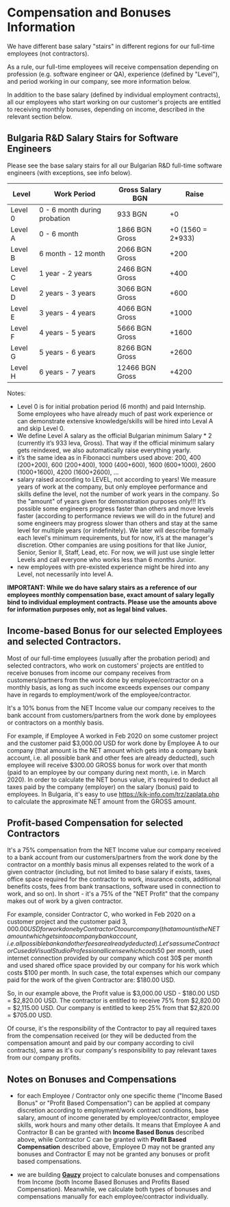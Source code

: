 # Compensation and Bonuses Information

We have different base salary "stairs" in different regions for our full-time employees (not contractors).

As a rule, our full-time employees will receive compensation depending on profession (e.g. software engineer or QA), experience (defined by "Level"), and period working in our company, see more information below.

In addition to the base salary (defined by individual employment contracts), all our employees who start working on our customer's projects are entitled to receiving monthly bonuses, depending on income, described in the relevant section below.

## Bulgaria R&D Salary Stairs for Software Engineers

Please see the base salary stairs for all our Bulgarian R&D full-time software engineers (with exceptions, see info below).

| Level  | Work Period | Gross Salary BGN | Raise | 
|---|---|---|---|
| Level 0 | 0 - 6 month during probation | 933 BGN | +0 | 
| Level A | 0 - 6 month | 1866 BGN Gross | +0 (1560 = 2*933) | 
| Level B | 6 month - 12 month | 2066 BGN Gross | +200 | 
| Level C | 1 year - 2 years | 2466 BGN Gross | +400 | 
| Level D | 2 years - 3 years | 3066 BGN Gross | +600 | 
| Level E | 3 years - 4 years | 4066 BGN Gross | +1000 | 
| Level F | 4 years - 5 years | 5666 BGN Gross | +1600 | 
| Level G | 5 years - 6 years | 8266 BGN Gross | +2600 | 
| Level H | 6 years - 7 years | 12466 BGN Gross | +4200 |

Notes: 

- Level 0 is for initial probation period (6 month) and paid Internship. Some employees who have already much of past work experience or can demonstrate extensive knowledge/skills will be hired into Leval A and skip Level 0.
- We define Level A salary as the official Bulgarian minimum Salary * 2 (currently it’s 933 leva, Gross). That way if the official minimum salary gets reindexed, we also automatically raise everything yearly.
- it’s the same idea as in Fibonacci numbers used above: 
200, 400 (200+200), 600 (200+400), 1000 (400+600), 1600 (600+1000), 2600 (1000+1600), 4200 (1600+2600), ...
- salary raised according to LEVEL, not according to years! We measure years of work at the company, but only employee performance and skills define the level, not the number of work years in the company. So the "amount" of years given for demonstration purposes only!!! It’s possible some engineers progress faster than others and move levels faster (according to performance reviews we will do in the future) and some engineers may progress slower than others and stay at the same level for multiple years (or indefinitely). We later will describe formally each level's minimum requirements, but for now, it’s at the manager's discretion. Other companies are using positions for that like Junior, Senior, Senior II, Staff, Lead, etc. For now, we will just use single letter Levels and call everyone who works less than 6 months Junior.
- new employees with pre-existed experience might be hired into any Level, not necessarily into level A.

**IMPORTANT: While we do have salary stairs as a reference of our employees monthly compensation base, exact amount of salary legally bind to individual employment contracts. Please use the amounts above for information purposes only, not as legal bind values.**

## Income-based Bonus for our selected Employees and selected Contractors.

Most of our full-time employees (usually after the probation period) and selected contractors, who work on customers' projects are entitled to receive bonuses from income our company receives from customers/partners from the work done by employee/contractor on a monthly basis, as long as such income exceeds expenses our company have in regards to employment/work of the employee/contractor.

It's a 10% bonus from the NET Income value our company receives to the bank account from customers/partners from the work done by employees or contractors on a monthly basis.

For example, if Employee A worked in Feb 2020 on some customer project and the customer paid $3,000.00 USD for work done by Employee A to our company (that amount is the NET amount which gets into a company bank account, i.e. all possible bank and other fees are already deducted), such employee will receive $300.00 GROSS bonus for work over that month (paid to an employee by our company during next month, i.e. in March 2020). In order to calculate the NET bonus value, it's required to deduct all taxes paid by the company (employer) on the salary (bonus) paid to employees. In Bulgaria, it's easy to use <https://kik-info.com/trz/zaplata.php> to calculate the approximate NET amount from the GROSS amount.

## Profit-based Compensation for selected Contractors

It's a 75% compensation from the NET Income value our company received to a bank account from our customers/partners from the work done by the contractor on a monthly basis minus all expenses related to the work of a given contractor (including, but not limited to base salary if exists, taxes, office space required for the contractor to work, insurance costs, additional benefits costs, fees from bank transactions, software used in connection to work, and so on). In short - it's a 75% of the "NET Profit" that the company makes out of work by a given contractor. 

For example, consider Contractor C, who worked in Feb 2020 on a customer project and the customer paid $3,000.00 USD for work done by Contractor C to our company (that amount is the NET amount which gets into a company bank account, i.e. all possible bank and other fees are already deducted). Let's assume Contractor C used a Visual Studio Professional license which costs 50$ per month, used internet connection provided by our company which cost 30$ per month and used shared office space provided by our company for his work which costs $100 per month. In such case, the total expenses which our company paid for the work of the given Contractor are: $180.00 USD. 

So, in our example above, the Profit value is $3,000.00 USD - $180.00 USD = $2,820.00 USD.
The contractor is entitled to receive 75% from $2,820.00 = $2,115.00 USD.
Our company is entitled to keep 25% from that $2,820.00 = $705.00 USD.

Of course, it's the responsibility of the Contractor to pay all required taxes from the compensation received (or they will be deducted from the compensation amount and paid by our company according to civil contracts), same as it's our company's responsibility to pay relevant taxes from our company profits.

## Notes on Bonuses and Compensations

- for each Employee / Contractor only one specific theme ("Income Based Bonus" or "Profit Based Compensation") can be applied at company discretion according to employment/work contract conditions, base salary, amount of income generated by employee/contractor, employee skills, work hours and many other details. It means that Employee A and Contractor B can be granted with **Income Based Bonus** described above, while Contractor C can be granted with **Profit Based Compensation** described above, Employee D may not be granted any bonuses and Contractor E may not be granted any bonuses or profit based compensations.

- we are building [**Gauzy**](https://github.com/ever-co/ever-gauzy) project to calculate bonuses and compensations from Income (both Income Based Bonuses and Profits Based Compensation). Meanwhile, we calculate both types of bonuses and compensations manually for each employee/contractor individually.
